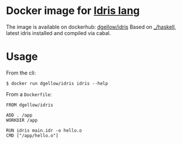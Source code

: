 # Docker image for [Idris lang](http://www.idris-lang.org/)

The image is available on dockerhub: [dgellow/idris](https://hub.docker.com/r/dgellow/idris/)
Based on [_/haskell](https://hub.docker.com/r/_/haskell/), latest idris installed and compiled via cabal.

# Usage

From the cli:

```
$ docker run dgellow/idris idris --help
```

From a `Dockerfile`:

```
FROM dgellow/idris

ADD . /app
WORKDIR /app

RUN idris main.idr -o hello.o
CMD ["/app/hello.o"]
```
